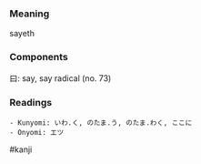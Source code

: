 ### Meaning

sayeth

### Components

曰: say, say radical (no. 73)

### Readings

```
- Kunyomi: いわ.く, のたま.う, のたま.わく, ここに
- Onyomi: エツ
```

#kanji
